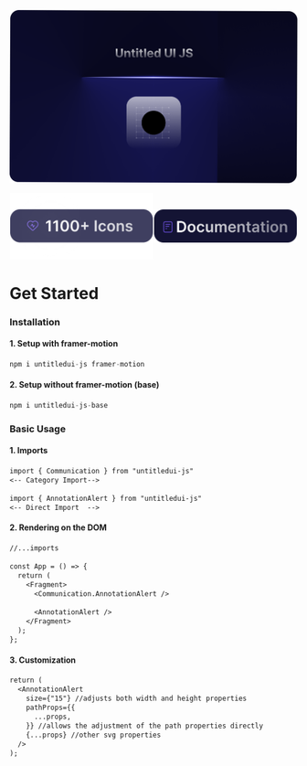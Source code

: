 ![Banner](/public/banner.png)

<div style="display:flex; align-items:center; flex-direction: row; justify-content: space-around;" align="center">

<a  href="https://www.untitledui.com/free-icons" align='center'>
    <img src="./public/logo-count.png" alt="Logo count" />
</a>

<a href="https://untitledui.vercel.app/" align='center'> 
    <img src="./public/documentation-button.png" alt="Documentation button" />
</a>

</div>

# Get Started

### Installation

#### 1. Setup with framer-motion

```js
npm i untitledui-js framer-motion
```

#### 2. Setup without framer-motion (base)

```js
npm i untitledui-js-base
```

### Basic Usage

#### 1. Imports

```tsx
import { Communication } from "untitledui-js"
<-- Category Import-->

import { AnnotationAlert } from "untitledui-js"
<-- Direct Import  -->

```

#### 2. Rendering on the DOM

```tsx
//...imports

const App = () => {
  return (
    <Fragment>
      <Communication.AnnotationAlert />

      <AnnotationAlert />
    </Fragment>
  );
};
```

#### 3. Customization

```tsx
return (
  <AnnotationAlert
    size={"15"} //adjusts both width and height properties
    pathProps={{
      ...props,
    }} //allows the adjustment of the path properties directly
    {...props} //other svg properties
  />
);
```
